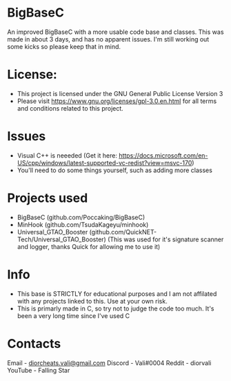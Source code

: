 # BigBaseC
 An improved BigBaseC with a more usable code base and classes. This was made in about 3 days, and has no apparent issues.
 I'm still working out some kicks so please keep that in mind.

# License:
- This project is licensed under the GNU General Public License Version 3
- Please visit https://www.gnu.org/licenses/gpl-3.0.en.html for all terms and conditions related to this project.

# Issues
- Visual C++ is neeeded (Get it here: https://docs.microsoft.com/en-US/cpp/windows/latest-supported-vc-redist?view=msvc-170)
- You'll need to do some things yourself, such as adding more classes

# Projects used
- BigBaseC (github.com/Poccaking/BigBaseC)
- MinHook (github.com/TsudaKageyu/minhook)
- Universal_GTAO_Booster (github.com/QuickNET-Tech/Universal_GTAO_Booster) (This was used for it's signature scanner and logger, thanks Quick for allowing me to use it)

# Info
- This base is STRICTLY for educational purposes and I am not affilated with any projects linked to this. Use at your own risk.
- This is primarly made in C, so try not to judge the code too much. It's been a very long time since I've used C

# Contacts
Email - diorcheats.vali@gmail.com
Discord - Vali#0004
Reddit - diorvali
YouTube - Falling Star
